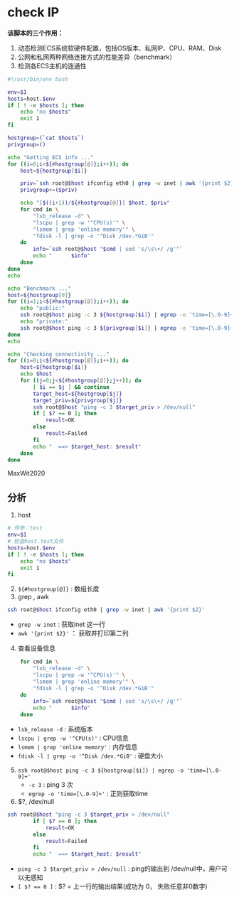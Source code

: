 # check IP
**该脚本的三个作用：**
1. 动态检测ECS系统软硬件配置，包括OS版本、私网IP、CPU、RAM、Disk
2. 公网和私网两种网络连接方式的性能差异（benchmark）
3. 检测各ECS主机的连通性

```bash
#!/usr/bin/env bash

env=$1
hosts=host.$env
if [ ! -e $hosts ]; then
    echo "no $hosts"
    exit 1
fi

hostgroup=(`cat $hosts`)
privgroup=()

echo "Getting ECS info ..."
for ((i=0;i<${#hostgroup[@]};i++)); do
    host=${hostgroup[$i]}

    priv=`ssh root@$host ifconfig eth0 | grep -w inet | awk '{print $2}'`
    privgroup+=($priv)

    echo "[$((i+1))/${#hostgroup[@]}] $host, $priv"
    for cmd in \
        "lsb_release -d" \
        "lscpu | grep -w '^CPU(s)'" \
        "lsmem | grep 'online memory'" \
        "fdisk -l | grep -o '^Disk /dev.*GiB'"
    do
        info=`ssh root@$host "$cmd | sed 's/\s\+/ /g'"`
        echo "      $info"
    done
done
echo

echo "Benchmark ..."
host=${hostgroup[0]}
for ((i=1;i<${#hostgroup[@]};i++)); do
    echo "public:"
    ssh root@$host ping -c 3 ${hostgroup[$i]} | egrep -o 'time=[\.0-9]+'
    echo "private:"
    ssh root@$host ping -c 3 ${privgroup[$i]} | egrep -o 'time=[\.0-9]+'
done
echo

echo "Checking connectivity ..."
for ((i=0;i<${#hostgroup[@]};i++)); do
    host=${hostgroup[$i]}
    echo $host
    for ((j=0;j<${#hostgroup[@]};j++)); do
        [ $i == $j ] && continue
        target_host=${hostgroup[$j]}
        target_priv=${privgroup[$j]}
        ssh root@$host "ping -c 3 $target_priv > /dev/null"
        if [ $? == 0 ]; then
            result=OK
        else
            result=Failed
        fi
        echo "  ==> $target_host: $result"
    done
done
```
MaxWit2020

## 分析
1. host
```bash
# 传参：test
env=$1
# 检查host.test文件
hosts=host.$env
if [ ! -e $hosts ]; then
    echo "no $hosts"
    exit 1
fi
```
2. `${#hostgroup[@]}` : 数组长度
3. grep , awk

```bash
ssh root@$host ifconfig eth0 | grep -w inet | awk '{print $2}'
```
* `grep -w inet` : 获取inet 这一行
* `awk '{print $2}'` ： 获取并打印第二列

4. 查看设备信息
```bash
    for cmd in \
        "lsb_release -d" \
        "lscpu | grep -w '^CPU(s)'" \
        "lsmem | grep 'online memory'" \
        "fdisk -l | grep -o '^Disk /dev.*GiB'"
    do
        info=`ssh root@$host "$cmd | sed 's/\s\+/ /g'"`
        echo "      $info"
    done
```
* `lsb_release -d` : 系统版本
* `lscpu | grep -w '^CPU(s)'` : CPU信息
* `lsmem | grep 'online memory'` : 内存信息
* `fdisk -l | grep -o '^Disk /dev.*GiB'` : 硬盘大小

5. `ssh root@$host ping -c 3 ${hostgroup[$i]} | egrep -o 'time=[\.0-9]+'`
   * `-c 3` : ping 3 次
   * `egrep -o 'time=[\.0-9]+'` : 正则获取time
6. $?, /dev/null
```bash
ssh root@$host "ping -c 3 $target_priv > /dev/null"
        if [ $? == 0 ]; then
            result=OK
        else
            result=Failed
        fi
        echo "  ==> $target_host: $result"
```
* `ping -c 3 $target_priv > /dev/null` : ping的输出到 /dev/null中，用户可以无感知
* `[ $? == 0 ]` : $?  = 上一行的输出结果(成功为 0， 失败任意非0数字)
